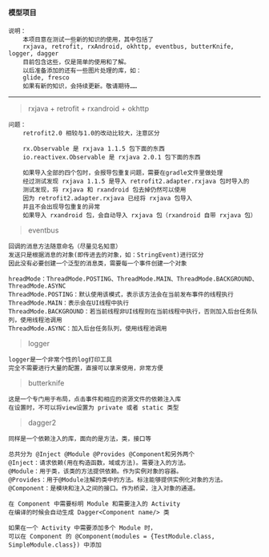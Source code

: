 #### 模型项目

    说明：
        本项目意在测试一些新的知识的使用，其中包括了
        rxjava, retrofit, rxAndroid, okhttp, eventbus, butterKnife, logger, dagger
        目前包含这些，仅是简单的使用和了解。
        以后准备添加的还有一些图片处理的库，如：
        glide, fresco
        如果有新的知识，会持续更新。敬请期待……

---
> rxjava + retrofit + rxandroid + okhttp

    问题：
        retrofit2.0 相较与1.0的改动比较大，注意区分

        rx.Observable 是 rxjava 1.1.5 包下面的东西
        io.reactivex.Observable 是 rxjava 2.0.1 包下面的东西

        如果导入全部的四个包时，会报导包重复问题，需要在gradle文件里做处理
        经过测试发现 rxjava 1.1.5 是导入 retrofit2.adapter.rxjava 包时导入的
        测试发现，将 rxjava 和 rxandroid 包去掉仍然可以使用
        因为 retrofit2.adapter.rxjava 已经将 rxjava 包导入
        并且不会出现导包重复的异常
        如果导入 rxandroid 包，会自动导入 rxjava 包（rxandroid 自带 rxjava 包）

> eventbus

    回调的消息方法随意命名（尽量见名知意）
    发送只是根据消息的对象(即传进去的对象，如：StringEvent)进行区分
    因此没有必要创建一个泛型的消息类，需要每一个事件创建一个对象

    hreadMode：ThreadMode.POSTING、ThreadMode.MAIN、ThreadMode.BACKGROUND、ThreadMode.ASYNC
    ThreadMode.POSTING：默认使用该模式，表示该方法会在当前发布事件的线程执行
    ThreadMode.MAIN：表示会在UI线程中执行
    ThreadMode.BACKGROUND：若当前线程非UI线程则在当前线程中执行，否则加入后台任务队列，使用线程池调用
    ThreadMode.ASYNC：加入后台任务队列，使用线程池调用

> logger

    logger是一个非常个性的log打印工具
    完全不需要进行大量的配置，直接可以拿来使用，非常方便

> butterknife

    这是一个专门用于布局，点击事件和相应的资源文件的依赖注入库
    在设置时，不可以将view设置为 private 或者 static 类型

> dagger2

    同样是一个依赖注入的库，面向的是方法，类，接口等

    总共分为 @Inject @Module @Provides @Component和另外两个
    @Inject：请求依赖(用在构造函数，域或方法)。需要注入的方法。
    @Module：用于类，该类的方法提供依赖。作为实例对象的容器。
    @Provides：用于@Module注解的类中的方法。标注能够提供实例化对象的方法。
    @Component：是模块和注入之间的接口。作为桥梁，注入对象的通道。

    在 Component 中需要标明 Module 和需要注入的 Activity
    在编译的时候会自动生成 Dagger<Component name/> 类

    如果在一个 Activity 中需要添加多个 Module 时，
    可以在 Component 的 @Component(modules = {TestModule.class, SimpleModule.class}) 中添加
